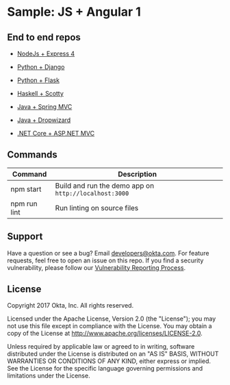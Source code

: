 Sample: JS + Angular 1 
======

## End to end repos


- [NodeJs + Express 4](https://github.com/okta/samples-nodejs-express-4)

- [Python + Django](https://github.com/okta/samples-python-django)

- [Python + Flask](https://github.com/okta/samples-python-flask)

- [Haskell + Scotty](https://github.com/okta/samples-haskell-scotty)

- [Java + Spring MVC](https://github.com/okta/samples-java-spring-mvc)

- [Java + Dropwizard](https://github.com/okta/samples-java-dropwizard)

- [.NET Core + ASP.NET MVC](https://github.com/okta/samples-dotnetcore-aspnetmvc)


## Commands

| Command      | Description
| ------------ | -----------
| npm start    | Build and run the demo app on `http://localhost:3000`
| npm run lint | Run linting on source files

## Support 

Have a question or see a bug? Email developers@okta.com. For feature requests, feel free to open an issue on this repo. If you find a security vulnerability, please follow our [Vulnerability Reporting Process](https://www.okta.com/vulnerability-reporting-policy/).

## License

Copyright 2017 Okta, Inc. All rights reserved.

Licensed under the Apache License, Version 2.0 (the "License"); you may not use this file except in compliance with the License. You may obtain a copy of the License at http://www.apache.org/licenses/LICENSE-2.0.

Unless required by applicable law or agreed to in writing, software distributed under the License is distributed on an "AS IS" BASIS, WITHOUT WARRANTIES OR CONDITIONS OF ANY KIND, either express or implied. See the License for the specific language governing permissions and limitations under the License.


